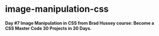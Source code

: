 # image-manipulation-css
#### Day #7 Image Manipulation in CSS from Brad Hussey course: Become a CSS Master Code 30 Projects in 30 Days.
